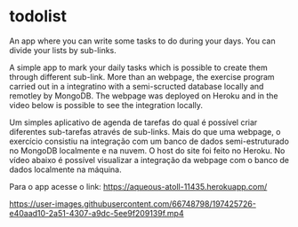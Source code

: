 # todolist
An app where you can write some tasks to do during your days. You can divide your lists by sub-links.

A simple app to mark your daily tasks which is possible to create them through different sub-link. More than an webpage, the exercise program carried out in a integratino with a semi-scructed database locally and remotley by MongoDB. The webpage was deployed on Heroku and in the video below is possible to see the integration locally.

Um simples aplicativo de agenda de tarefas do qual é possível criar diferentes sub-tarefas através de sub-links. Mais do que uma webpage, o exercício consistiu na integração com um banco de dados semi-estruturado no MongoDB localmente e na nuvem. O host do site foi feito no Heroku. No vídeo abaixo é possível visualizar a integração da webpage com o banco de dados localmente na máquina.
 
Para o app acesse o link: https://aqueous-atoll-11435.herokuapp.com/




https://user-images.githubusercontent.com/66748798/197425726-e40aad10-2a51-4307-a9dc-5ee9f209139f.mp4

